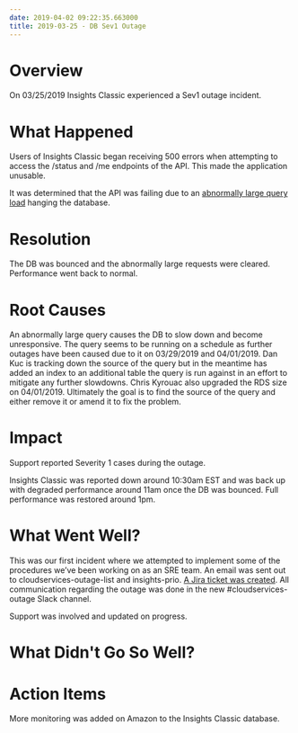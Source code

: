 ```yaml
---
date: 2019-04-02 09:22:35.663000
title: 2019-03-25 - DB Sev1 Outage
---
```

# <span dir="ltr">Overview</span>

<span dir="ltr">On 03/25/2019 Insights Classic experienced a Sev1 outage
incident.</span>

# <span dir="ltr">What Happened</span>

<span dir="ltr">Users of Insights Classic began receiving 500 errors
when attempting to access the /status and /me endpoints of the API. This
made the application unusable.</span>

<span dir="ltr"></span>

<span dir="ltr">It was determined that the API was failing due to an
[<span class="underline">abnormally large query
load</span>](http://pastebin.test.redhat.com/743762) hanging the
database.</span>

# <span dir="ltr">Resolution</span>

<span dir="ltr">The DB was bounced and the abnormally large requests
were cleared. Performance went back to normal.</span>

# <span dir="ltr">Root Causes</span>

<span dir="ltr">An abnormally large query causes the DB to slow down and
become unresponsive. The query seems to be running on a schedule as
further outages have been caused due to it on 03/29/2019 and 04/01/2019.
Dan Kuc is tracking down the source of the query but in the meantime has
added an index to an additional table the query is run against in an
effort to mitigate any further slowdowns. Chris Kyrouac also upgraded
the RDS size on 04/01/2019. Ultimately the goal is to find the source of
the query and either remove it or amend it to fix the problem.</span>

# <span dir="ltr">Impact</span>

<span dir="ltr">Support reported Severity 1 cases during the
outage.</span>

<span dir="ltr"></span>

<span dir="ltr">Insights Classic was reported down around 10:30am EST
and was back up with degraded performance around 11am once the DB was
bounced. Full performance was restored around 1pm.</span>

# <span dir="ltr">What Went Well?</span>

<span dir="ltr">This was our first incident where we attempted to
implement some of the procedures we’ve been working on as an SRE team.
An email was sent out to cloudservices-outage-list and insights-prio.
[<span class="underline">A Jira ticket was
created</span>](https://projects.engineering.redhat.com/browse/RHCLOUD-522).
All communication regarding the outage was done in the new
\#cloudservices-outage Slack channel.</span>

<span dir="ltr"></span>

<span dir="ltr">Support was involved and updated on progress.</span>

# <span dir="ltr">What Didn't Go So Well?</span>

# <span dir="ltr">Action Items</span>

<span dir="ltr">More monitoring was added on Amazon to the Insights
Classic database.</span>

<span dir="ltr"></span>
